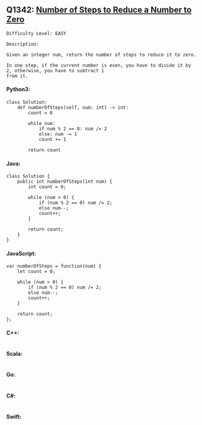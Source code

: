 ## Q1342: [Number of Steps to Reduce a Number to Zero](https://leetcode.com/problems/number-of-steps-to-reduce-a-number-to-zero/)

```
Difficulty Level: EASY
```

```
Description:

Given an integer num, return the number of steps to reduce it to zero.

In one step, if the current number is even, you have to divide it by 2, otherwise, you have to subtract 1
from it.
```

#### Python3:

```
class Solution:
    def numberOfSteps(self, num: int) -> int:
        count = 0

        while num:
            if num % 2 == 0: num /= 2
            else: num -= 1
            count += 1

        return count
```

#### Java:

```
class Solution {
    public int numberOfSteps(int num) {
        int count = 0;

        while (num > 0) {
            if (num % 2 == 0) num /= 2;
            else num--;
            count++;
        }
            
        return count;
    }
}
```

#### JavaScript:

```
var numberOfSteps = function(num) {
    let count = 0;

    while (num > 0) {
        if (num % 2 == 0) num /= 2;
        else num--;
        count++;
    }
            
    return count;
};
```

#### C++:

```

```

#### Scala:

```

```

#### Go:

```

```

#### C#:

```

```

#### Swift:

```

```